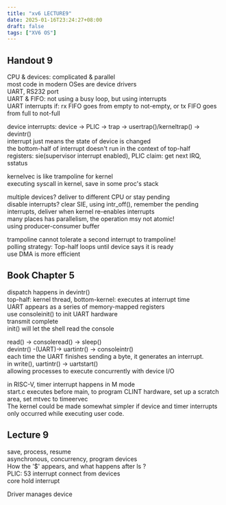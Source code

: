 ```yaml
---
title: "xv6 LECTURE9"
date: 2025-01-16T23:24:27+08:00
draft: false
tags: ["XV6 OS"]
---
```


## Handout 9

CPU & devices: complicated & parallel  
most code in modern OSes are device drivers  
UART, RS232 port  
UART & FIFO: not using a busy loop, but using interrupts  
UART interrupts if: rx FIFO goes from empty to not-empty, or tx FIFO goes from full to not-full  

device interrupts: device -> PLIC -> trap -> usertrap()/kerneltrap() -> devintr()  
interrupt just means the state of device is changed  
the bottom-half of interrupt doesn't run in the context of top-half  
registers: sie(supervisor interrupt enabled), PLIC claim: get next IRQ, sstatus  

kernelvec is like trampoline for kernel  
executing syscall in kernel, save in some proc's stack  

multiple devices? deliver to different CPU or stay pending  
disable interrupts? clear SIE, using intr_off(), remember the pending interrupts, deliver when kernel re-enables interrupts  
many places has parallelism, the operation msy not atomic!  
using producer-consumer buffer  

trampoline cannot tolerate a second interrupt to trampoline!  
polling strategy: Top-half loops until device says it is ready  
use DMA is more efficient  

## Book Chapter 5

dispatch happens in devintr()  
top-half: kernel thread, bottom-kernel: executes at interrupt time  
UART appears as a series of memory-mapped registers  
use consoleinit() to init UART hardware  
transmit complete  
init() will let the shell read the console  

read() -> consoleread() -> sleep()  
devintr() -(UART)-> uartintr() -> consoleintr()  
each time the UART finishes sending a byte, it generates an interrupt.  
in write(), uartintr() -> uartstart()  
allowing processes to execute concurrently with device I/O  

in RISC-V, timer interrupt happens in M mode  
start.c executes before main, to program CLINT hardware, set up a scratch area, set mtvec to timeervec  
The kernel could be made somewhat simpler if device and timer interrupts only
occurred while executing user code.  

## Lecture 9

save, process, resume  
asynchronous, concurrency, program devices  
How the '$' appears, and what happens after ls ?  
PLIC: 53 interrupt connect from devices  
core hold interrupt  

Driver manages device  

